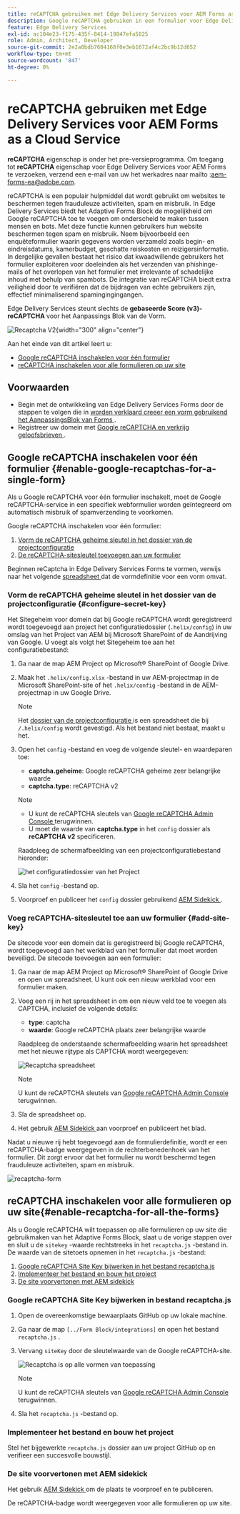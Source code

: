 ```yaml
---
title: reCAPTCHA gebruiken met Edge Delivery Services voor AEM Forms as a Cloud Service
description: Google reCAPTCHA gebruiken in een formulier voor Edge Delivery Services for AEM Forms
feature: Edge Delivery Services
exl-id: ac104e23-f175-435f-8414-19847efa5825
role: Admin, Architect, Developer
source-git-commit: 2e2a0bdb7604168f0e3eb1672af4c2bc9b12d652
workflow-type: tm+mt
source-wordcount: '847'
ht-degree: 0%

---
```



# reCAPTCHA gebruiken met Edge Delivery Services voor AEM Forms as a Cloud Service

<span> **reCAPTCHA** eigenschap is onder het pre-versieprogramma. Om toegang tot **reCAPTCHA** eigenschap voor Edge Delivery Services voor AEM Forms te verzoeken, verzend een e-mail van uw het werkadres naar mailto :aem-forms-ea@adobe.com.</span>

reCAPTCHA is een populair hulpmiddel dat wordt gebruikt om websites te beschermen tegen frauduleuze activiteiten, spam en misbruik. In Edge Delivery Services biedt het Adaptive Forms Block de mogelijkheid om Google reCAPTCHA toe te voegen om onderscheid te maken tussen mensen en bots. Met deze functie kunnen gebruikers hun website beschermen tegen spam en misbruik.
Neem bijvoorbeeld een enquêteformulier waarin gegevens worden verzameld zoals begin- en eindreisdatums, kamerbudget, geschatte reiskosten en reizigersinformatie. In dergelijke gevallen bestaat het risico dat kwaadwillende gebruikers het formulier exploiteren voor doeleinden als het verzenden van phishinge-mails of het overlopen van het formulier met irrelevante of schadelijke inhoud met behulp van spambots. De integratie van reCAPTCHA biedt extra veiligheid door te verifiëren dat de bijdragen van echte gebruikers zijn, effectief minimaliserend spamingingingangen.

<!-- ![Recaptcha Image](/help/edge/docs/forms/assets/recaptcha-image.png){width="300" align="center"} -->

Edge Delivery Services steunt slechts de **gebaseerde Score (v3)-reCAPTCHA** voor het Aanpassings Blok van de Vorm.

![ Recaptcha V2 ](/help/forms/assets/recaptcha-v2-invisible.png){width="300" align="center"}


Aan het einde van dit artikel leert u:
- [Google reCAPTCHA inschakelen voor één formulier](#enable-google-recaptchas-for-a-single-form)
- [reCAPTCHA inschakelen voor alle formulieren op uw site](#enable-recaptcha-for-all-the-forms)

## Voorwaarden

- Begin met de ontwikkeling van Edge Delivery Services Forms door de stappen te volgen die in [ worden verklaard creeer een vorm gebruikend het AanpassingsBlok van Forms ](/help/edge/docs/forms/create-forms.md).
- Registreer uw domein met [ Google reCAPTCHA en verkrijg geloofsbrieven ](https://www.google.com/recaptcha/admin/create).

## Google reCAPTCHA inschakelen voor één formulier {#enable-google-recaptchas-for-a-single-form}

Als u Google reCAPTCHA voor één formulier inschakelt, moet de Google reCAPTCHA-service in een specifiek webformulier worden geïntegreerd om automatisch misbruik of spamverzending te voorkomen.

Google reCAPTCHA inschakelen voor één formulier:

1. [Vorm de reCAPTCHA geheime sleutel in het dossier van de projectconfiguratie](#configure-secret-key)
1. [De reCAPTCHA-sitesleutel toevoegen aan uw formulier](#add-site-key)

Beginnen reCaptcha in Edge Delivery Services Forms te vormen, verwijs naar het volgende [ spreadsheet ](/help/edge/docs/forms/assets/recaptcha.xlsx) dat de vormdefinitie voor een vorm omvat.

### Vorm de reCAPTCHA geheime sleutel in het dossier van de projectconfiguratie {#configure-secret-key}

Het Sitegeheim voor domein dat bij Google reCAPTCHA wordt geregistreerd wordt toegevoegd aan project het configuratiedossier (`.helix/config`) in uw omslag van het Project van AEM bij Microsoft SharePoint of de Aandrijving van Google. U voegt als volgt het Sitegeheim toe aan het configuratiebestand:

1. Ga naar de map AEM Project op Microsoft® SharePoint of Google Drive.
1. Maak het `.helix/config.xlsx` -bestand in uw AEM-projectmap in de Microsoft SharePoint-site of het `.helix/config` -bestand in de AEM-projectmap in uw Google Drive.

   >[!NOTE]
   >
   > Het [ dossier van de projectconfiguratie ](https://www.aem.live/docs/configuration) is een spreadsheet die bij `/.helix/config` wordt gevestigd. Als het bestand niet bestaat, maakt u het.

1. Open het `config` -bestand en voeg de volgende sleutel- en waardeparen toe:

   - **captcha.geheime**: Google reCAPTCHA geheime zeer belangrijke waarde
   - **captcha.type**: reCAPTCHA v2

   >[!NOTE]
   >
   >  - U kunt de reCAPTCHA sleutels van [ Google reCAPTCHA Admin Console ](https://www.google.com/recaptcha/admin) terugwinnen.
   >  - U moet de waarde van **captcha.type** in het `config` dossier als **reCAPTCHA v2** specificeren.

   Raadpleeg de schermafbeelding van een projectconfiguratiebestand hieronder:

   ![ het configuratiedossier van het Project ](/help/forms/assets/recaptcha-config-file.png)

1. Sla het `config` -bestand op.

1. Voorproef en publiceer het `config` dossier gebruikend [ AEM Sidekick ](https://www.aem.live/developer/tutorial#preview-and-publish-your-content).

### Voeg reCAPTCHA-sitesleutel toe aan uw formulier {#add-site-key}

De sitecode voor een domein dat is geregistreerd bij Google reCAPTCHA, wordt toegevoegd aan het werkblad van het formulier dat moet worden beveiligd. De sitecode toevoegen aan een formulier:

1. Ga naar de map AEM Project op Microsoft® SharePoint of Google Drive en open uw spreadsheet. U kunt ook een nieuw werkblad voor een formulier maken.
1. Voeg een rij in het spreadsheet in om een nieuw veld toe te voegen als CAPTCHA, inclusief de volgende details:
   - **type**: captcha
   - **waarde**: Google reCAPTCHA plaats zeer belangrijke waarde

   Raadpleeg de onderstaande schermafbeelding waarin het spreadsheet met het nieuwe rijtype als CAPTCHA wordt weergegeven:

   ![ Recaptcha spreadsheet ](/help/edge/docs/forms/assets/recaptcha-spreadsheet.png)

   >[!NOTE]
   >
   >  U kunt de reCAPTCHA sleutels van [ Google reCAPTCHA Admin Console ](https://www.google.com/recaptcha/admin) terugwinnen.

1. Sla de spreadsheet op.
1. Het gebruik [ AEM Sidekick ](https://www.aem.live/developer/tutorial#preview-and-publish-your-content) aan voorproef en publiceert het blad.

Nadat u nieuwe rij hebt toegevoegd aan de formulierdefinitie, wordt er een reCAPTCHA-badge weergegeven in de rechterbenedenhoek van het formulier. Dit zorgt ervoor dat het formulier nu wordt beschermd tegen frauduleuze activiteiten, spam en misbruik.

![ recaptcha-form ](/help/edge/docs/forms/assets/recaptcha-form.png)

## reCAPTCHA inschakelen voor alle formulieren op uw site{#enable-recaptcha-for-all-the-forms}

Als u Google reCAPTCHA wilt toepassen op alle formulieren op uw site die gebruikmaken van het Adaptive Forms Block, slaat u de vorige stappen over en sluit u de `sitekey` -waarde rechtstreeks in het `recaptcha.js` -bestand in. De waarde van de sitetoets opnemen in het `recaptcha.js` -bestand:

1. [Google reCAPTCHA Site Key bijwerken in het bestand recaptcha.js](#1-update-google-recaptcha-site-key-in-recaptchajs-file)
1. [Implementeer het bestand en bouw het project](#2-deploy-the-file-and-build-the-project)
1. [De site voorvertonen met AEM sidekick](#3-preview-the-site-using-the-aem-sidekick)

### Google reCAPTCHA Site Key bijwerken in bestand recaptcha.js

1. Open de overeenkomstige bewaarplaats GitHub op uw lokale machine.
1. Ga naar de map `[../Form Block/integrations]` en open het bestand `recaptcha.js` .
1. Vervang `siteKey` door de sleutelwaarde van de Google reCAPTCHA-site.

   ![ Recaptcha is op alle vormen van toepassing ](/help/forms/assets/recaptcha-apply-to-all-forms.png)

   >[!NOTE]
   >
   >  U kunt de reCAPTCHA sleutels van [ Google reCAPTCHA Admin Console ](https://www.google.com/recaptcha/admin) terugwinnen.

1. Sla het `recaptcha.js` -bestand op.

### Implementeer het bestand en bouw het project

Stel het bijgewerkte `recaptcha.js` dossier aan uw project GitHub op en verifieer een succesvolle bouwstijl.

### De site voorvertonen met AEM sidekick

Het gebruik [ AEM Sidekick ](https://www.aem.live/developer/tutorial#preview-and-publish-your-content) om de plaats te voorproef en te publiceren.

De reCAPTCHA-badge wordt weergegeven voor alle formulieren op uw site.


